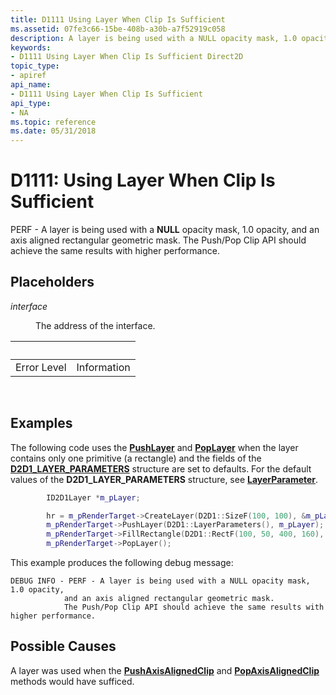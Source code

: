 ```yaml
---
title: D1111 Using Layer When Clip Is Sufficient
ms.assetid: 07fe3c66-15be-408b-a30b-a7f52919c058
description: A layer is being used with a NULL opacity mask, 1.0 opacity, and an axis aligned rectangular geometric mask. The Push/Pop Clip API should achieve the same results with higher performance.
keywords:
- D1111 Using Layer When Clip Is Sufficient Direct2D
topic_type:
- apiref
api_name:
- D1111 Using Layer When Clip Is Sufficient
api_type:
- NA
ms.topic: reference
ms.date: 05/31/2018
---
```


# D1111: Using Layer When Clip Is Sufficient

PERF - A layer is being used with a **NULL** opacity mask, 1.0 opacity, and an axis aligned rectangular geometric mask. The Push/Pop Clip API should achieve the same results with higher performance.

## Placeholders

<dl> <dt>

<span id="interface"></span><span id="INTERFACE"></span>*interface*
</dt> <dd>

The address of the interface.

</dd> </dl> 

| &nbsp;      |    &nbsp;   |
|-------------|-------------|
| Error Level | Information |



 

## Examples

The following code uses the [**PushLayer**](/windows/win32/api/d2d1/nf-d2d1-id2d1rendertarget-pushlayer(constd2d1_layer_parameters__id2d1layer)) and [**PopLayer**](/windows/win32/api/d2d1/nf-d2d1-id2d1rendertarget-poplayer) when the layer contains only one primitive (a rectangle) and the fields of the [**D2D1\_LAYER\_PARAMETERS**](/windows/desktop/api/d2d1/ns-d2d1-d2d1_layer_parameters) structure are set to defaults. For the default values of the **D2D1\_LAYER\_PARAMETERS** structure, see [**LayerParameter**](/windows/desktop/api/d2d1helper/nf-d2d1helper-layerparameters).


```C++
        ID2D1Layer *m_pLayer;

        hr = m_pRenderTarget->CreateLayer(D2D1::SizeF(100, 100), &m_pLayer);
        m_pRenderTarget->PushLayer(D2D1::LayerParameters(), m_pLayer);
        m_pRenderTarget->FillRectangle(D2D1::RectF(100, 50, 400, 160), m_pBlackBrush);
        m_pRenderTarget->PopLayer();
```



This example produces the following debug message:

``` syntax
DEBUG INFO - PERF - A layer is being used with a NULL opacity mask, 1.0 opacity, 
            and an axis aligned rectangular geometric mask.  
            The Push/Pop Clip API should achieve the same results with higher performance.
```

## Possible Causes

A layer was used when the [**PushAxisAlignedClip**](/windows/win32/api/d2d1/nf-d2d1-id2d1rendertarget-pushaxisalignedclip(constd2d1_rect_f__d2d1_antialias_mode)) and [**PopAxisAlignedClip**](/windows/win32/api/d2d1/nf-d2d1-id2d1rendertarget-popaxisalignedclip) methods would have sufficed.

 

 
